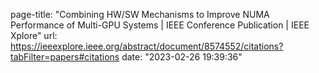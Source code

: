 page-title: "Combining HW/SW Mechanisms to Improve NUMA Performance of Multi-GPU Systems | IEEE Conference Publication | IEEE Xplore"
url: https://ieeexplore.ieee.org/abstract/document/8574552/citations?tabFilter=papers#citations
date: "2023-02-26 19:39:36"
